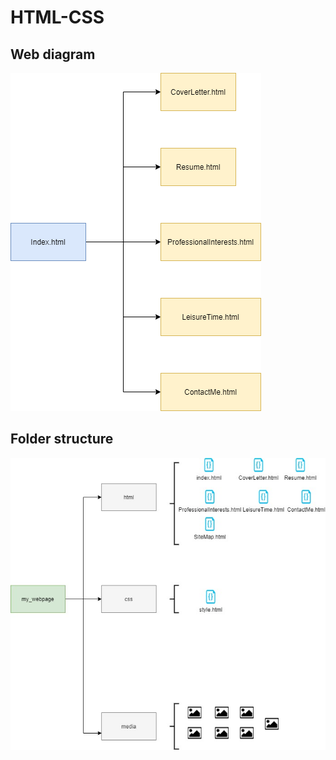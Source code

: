 # HTML-CSS

## Web diagram
![alt text](https://github.com/jv80/HTML-CSS/blob/master/media/Diagram.png)

## Folder structure
![alt text](https://github.com/jv80/HTML-CSS/blob/master/media/FolderStructure.jpg)
